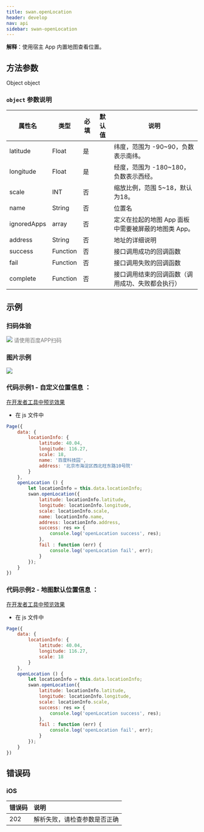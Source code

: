 ```yaml
---
title: swan.openLocation
header: develop
nav: api
sidebar: swan-openLocation
---
```


**解释**：使用宿主 App 内置地图查看位置。



## 方法参数 
 
 Object object

###  `object` 参数说明  

|属性名 |类型  |必填 | 默认值 |说明|
|---- | ---- | ---- | ----|----|
|latitude   | Float |  是  | | 纬度，范围为 -90~90，负数表示南纬。|
|longitude  | Float  | 是  | | 经度，范围为 -180~180，负数表示西经。|
|scale  | INT |否 | |  缩放比例，范围 5~18，默认为18。|
|name  | String |否 | | 位置名|
|ignoredApps|array|否 | |定义在拉起的地图 App 面板中需要被屏蔽的地图类 App。|
|address  | String |否 | | 地址的详细说明|
|success  | Function |否 | | 接口调用成功的回调函数|
|fail  | Function |否 | | 接口调用失败的回调函数|
|complete  | Function |否 | | 接口调用结束的回调函数（调用成功、失败都会执行）|

## 示例

 

### 扫码体验

<div class='scan-code-container'>
    <img src="https://b.bdstatic.com/miniapp/assets/images/doc_demo/openLocation.png" class="demo-qrcode-image" />
    <font color=#777 12px>请使用百度APP扫码</font>
</div>

### 图片示例 

<div class="m-doc-custom-examples">
    <div class="m-doc-custom-examples-correct">
        <img src="https://b.bdstatic.com/miniapp/images/openLocation.gif">
    </div>
    <div class="m-doc-custom-examples-correct">
        <img src=" ">
    </div>
    <div class="m-doc-custom-examples-correct">
        <img src=" ">
    </div>     
</div>

### 代码示例1 - 自定义位置信息 ：

<a href="swanide://fragment/c85dc8f8f87366dcde740c908c21e79f1569429868373" title="在开发者工具中预览效果" target="_self">在开发者工具中预览效果</a>

* 在 js 文件中

```js
Page({
    data: {
        locationInfo: {
            latitude: 40.04,
            longitude: 116.27,
            scale: 18,
            name: '百度科技园',
            address: '北京市海淀区西北旺东路10号院'
        }
    },
    openLocation () {
        let locationInfo = this.data.locationInfo;
        swan.openLocation({
            latitude: locationInfo.latitude,
            longitude: locationInfo.longitude,
            scale: locationInfo.scale,
            name: locationInfo.name,
            address: locationInfo.address,
            success: res => {
                console.log('openLocation success', res);
            },
            fail : function (err) {
                console.log('openLocation fail', err);
            }
        });
    }
})
```

### 代码示例2 - 地图默认位置信息 ：

<a href="swanide://fragment/2887624ff4f3c1f08d5b4a11814ff2211575225318087" title="在开发者工具中预览效果" target="_self">在开发者工具中预览效果</a>

* 在 js 文件中

```js
Page({
    data: {
        locationInfo: {
            latitude: 40.04,
            longitude: 116.27,
            scale: 18
        }
    },
    openLocation () {
        let locationInfo = this.data.locationInfo;
        swan.openLocation({
            latitude: locationInfo.latitude,
            longitude: locationInfo.longitude,
            scale: locationInfo.scale,
            success: res => {
                console.log('openLocation success', res);
            },
            fail : function (err) {
                console.log('openLocation fail', err);
            }
        });
    }
})
```
##  错误码

### iOS 

|错误码|说明|
|:--|:--|
|202|解析失败，请检查参数是否正确      |
